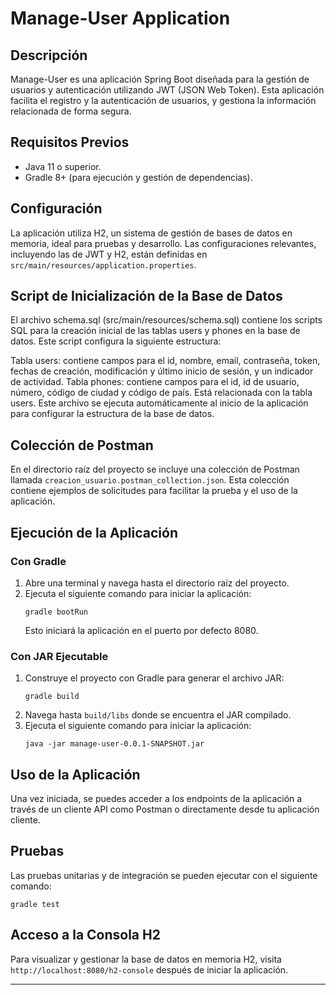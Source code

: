 # Manage-User Application

## Descripción
Manage-User es una aplicación Spring Boot diseñada para la gestión de usuarios y autenticación utilizando JWT (JSON Web Token). Esta aplicación facilita el registro y la autenticación de usuarios, y gestiona la información relacionada de forma segura.

## Requisitos Previos
- Java 11 o superior.
- Gradle 8+ (para ejecución y gestión de dependencias).

## Configuración
La aplicación utiliza H2, un sistema de gestión de bases de datos en memoria, ideal para pruebas y desarrollo. Las configuraciones relevantes, incluyendo las de JWT y H2, están definidas en `src/main/resources/application.properties`.

## Script de Inicialización de la Base de Datos
El archivo schema.sql (src/main/resources/schema.sql) contiene los scripts SQL para la creación inicial de las tablas users y phones en la base de datos. Este script configura la siguiente estructura:

Tabla users: contiene campos para el id, nombre, email, contraseña, token, fechas de creación, modificación y último inicio de sesión, y un indicador de actividad.
Tabla phones: contiene campos para el id, id de usuario, número, código de ciudad y código de país. Está relacionada con la tabla users.
Este archivo se ejecuta automáticamente al inicio de la aplicación para configurar la estructura de la base de datos.

## Colección de Postman
En el directorio raíz del proyecto se incluye una colección de Postman llamada `creacion_usuario.postman_collection.json`. Esta colección contiene ejemplos de solicitudes para facilitar la prueba y el uso de la aplicación.

## Ejecución de la Aplicación

### Con Gradle
1. Abre una terminal y navega hasta el directorio raíz del proyecto.
2. Ejecuta el siguiente comando para iniciar la aplicación:
   ```
   gradle bootRun
   ```
   Esto iniciará la aplicación en el puerto por defecto 8080.

### Con JAR Ejecutable
1. Construye el proyecto con Gradle para generar el archivo JAR:
   ```
   gradle build
   ```
2. Navega hasta `build/libs` donde se encuentra el JAR compilado.
3. Ejecuta el siguiente comando para iniciar la aplicación:
   ```
   java -jar manage-user-0.0.1-SNAPSHOT.jar
   ```

## Uso de la Aplicación
Una vez iniciada, se puedes acceder a los endpoints de la aplicación a través de un cliente API como Postman o directamente desde tu aplicación cliente.

## Pruebas
Las pruebas unitarias y de integración se pueden ejecutar con el siguiente comando:
```
gradle test
```

## Acceso a la Consola H2
Para visualizar y gestionar la base de datos en memoria H2, visita `http://localhost:8080/h2-console` después de iniciar la aplicación.

---
